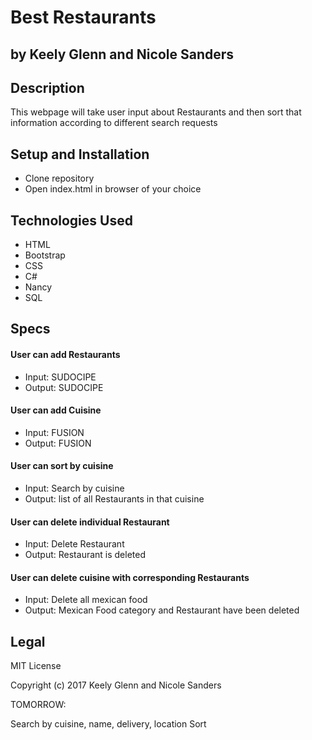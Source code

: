 # Best Restaurants
## by Keely Glenn and Nicole Sanders

## Description

This webpage will take user input about Restaurants and then sort that information according to different search requests

## Setup and Installation

* Clone repository
* Open index.html in browser of your choice

## Technologies Used

* HTML
* Bootstrap
* CSS
* C#
* Nancy
* SQL

## Specs
#### User can add Restaurants
* Input: SUDOCIPE
* Output: SUDOCIPE


#### User can add Cuisine
* Input: FUSION
* Output:  FUSION


#### User can sort by cuisine
* Input: Search by cuisine
* Output: list of all Restaurants in that cuisine

#### User can delete individual Restaurant
* Input: Delete Restaurant
* Output: Restaurant is deleted

#### User can delete cuisine with corresponding Restaurants
* Input: Delete all mexican food
* Output: Mexican Food category and Restaurant have been deleted

## Legal
MIT License

Copyright (c) 2017 Keely Glenn and Nicole Sanders



TOMORROW:

Search by cuisine, name, delivery, location 
Sort
